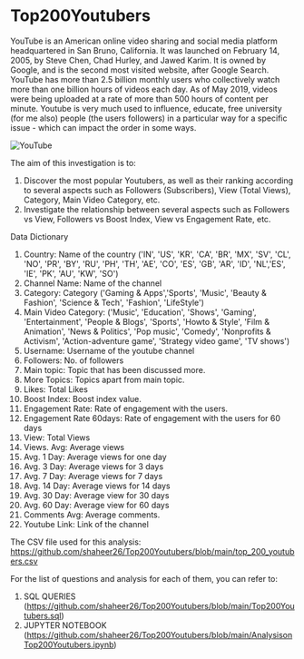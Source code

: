 # Top200Youtubers
YouTube is an American online video sharing and social media platform headquartered in San Bruno, California. It was launched on February 14, 2005, 
by Steve Chen, Chad Hurley, and Jawed Karim. It is owned by Google, and is the second most visited website, after Google Search. 
YouTube has more than 2.5 billion monthly users who collectively watch more than one billion hours of videos each day. 
As of May 2019, videos were being uploaded at a rate of more than 500 hours of content per minute. 
Youtube is very much used to influence, educate, free university (for me also) people (the users followers) in a particular way for a specific issue - 
which can impact the order in some ways.

![YouTube](https://www.vecteezy.com/vector-art/3206623-youtube-editorial-app-icon-vector)

The aim of this investigation is to:
1. Discover the most popular Youtubers, as well as their ranking according to several aspects such as Followers (Subscribers), View (Total Views), Category, Main Video Category, etc.
2. Investigate the relationship between several aspects such as Followers vs View, Followers vs Boost Index, View vs Engagement Rate, etc.

Data Dictionary
1.	Country: Name of the country ('IN', 'US', 'KR', 'CA', 'BR', 'MX', 'SV', 'CL', 'NO', 'PR', 'BY', 'RU', 'PH', 'TH', 'AE', 'CO', 'ES', 'GB', 'AR', 'ID', 'NL','ES', 'IE', 'PK', 'AU', 'KW', 'SO')
2.	Channel Name: Name of the channel
3.	Category: Category ('Gaming & Apps','Sports', 'Music', 'Beauty & Fashion', 'Science & Tech', 'Fashion', 'LifeStyle')
4.	Main Video Category: ('Music', 'Education', 'Shows', 'Gaming', 'Entertainment', 'People & Blogs', 'Sports', 'Howto & Style', 'Film & Animation', 'News & Politics', 'Pop music', 'Comedy', 'Nonprofits & Activism', 'Action-adventure game', 'Strategy video game', 'TV shows')
5.	Username: Username of the youtube channel
6.	Followers: No. of followers
7.	Main topic: Topic that has been discussed more.
8.	More Topics: Topics apart from main topic.
9.	Likes: Total Likes
10.	Boost Index: Boost index value.
11.	Engagement Rate: Rate of engagement with the users.
12.	Engagement Rate 60days: Rate of engagement with the users for 60 days
13.	View: Total Views
14.	Views. Avg: Average views
15.	Avg. 1 Day: Average views for one day
16.	Avg. 3 Day: Average views for 3 days
17.	Avg. 7 Day: Average views for 7 days
18.	Avg. 14 Day: Average views for 14 days
19.	Avg. 30 Day: Average view for 30 days
20.	Avg. 60 Day: Average view for 60 days
21.	Comments Avg: Average comments.
22.	Youtube Link: Link of the channel

The CSV file used for this analysis: https://github.com/shaheer26/Top200Youtubers/blob/main/top_200_youtubers.csv

For the list of questions and analysis for each of them, you can refer to:
1. SQL QUERIES (https://github.com/shaheer26/Top200Youtubers/blob/main/Top200Youtubers.sql)
2. JUPYTER NOTEBOOK (https://github.com/shaheer26/Top200Youtubers/blob/main/AnalysisonTop200Youtubers.ipynb)




